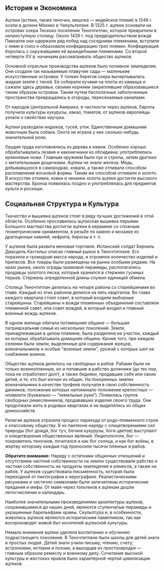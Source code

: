 ## История и Экономика

Ацтеки (астеки, также теночки, мешпка — индейское племя) в 1248 г. осели в долине Мехико в Чапультепеке. В 1325 г. ацтеки основали на островах озера Тескоко поселение Теночтитлан, которое превратили в неприступную столицу. Около 1428 г. под предводительством вождя Пикоатля они одержали ряд побед над соседними племенами, вступили с ними в союз и образовали конфедерацию трех племен. Конфедерация боролась с окружавшими её враждебными племенами. Со второй четверти XV в. начинаем рассматривать общество ацтеков.

Основной отраслью производства ацтеков было поливное земледелие. Они создали так называемые плавучие сады — маленькие искусственные островки. У топких берегов озера вычерпывалась жидкая земля с тиной. Ее собирали кучами на плоты из камыша и сажали здесь деревья, своими корнями закреплявшие образовавшиеся таким образом островки. Таким путем бесполезные заболоченные пространства превращались в огороды, пересекаемые каналами.

От народов Центральной Америки, в частности через ацтеков, Европа получила культуры кукурузы, какао, томатов; от ацтеков европейцы узнали о свойствах каучука.

Ацтеки разводили индюков, гусей, уток. Единственным домашним животным была собака. Охота не играла у них сколько-нибудь значительной роли.

Орудия труда изготовлялись из дерева и камня. Особенно хорошо обрабатывались лезвия и наконечники из обсидиана; употреблялись кремневые ножи. Главным оружием были лук и стрелы, затем дротики с метательными дощечками. Ацтеки не знали железа. Медь, добывавшуюся в самородках, ковали, а также отливали способом расплавления восковой формы. Таким же способом отливали и золото. В искусстве отливки, ковки и чеканки золота ацтеки достигли высокого мастерства. Бронза появилась поздно и употреблялась для предметов культа и роскоши.

## Социальная Структура и Культура

Ткачество и вышивка ацтеков стоят в ряду лучших достижений в этой области. Особенно прославилась ацтекская вышивка перьями. Большого мастерства достигли ацтеки в керамике со сложным геометрическим орнаментом, в резьбе по камню и мозаике из драгоценных камней, нефрита, бирюзы и т. п.

У ацтеков была развита меновая торговля. Испанский солдат Берналь Диасдель Кастильо описал главный рынок в Теночтитлане. Его поразила и громадная масса народа, и огромное количество изделий и припасов. Все товары были размещены на рынке особыми рядами. На краю рынка, около ограды храмовой пирамиды, располагались продавцы золотого песка, который хранился в стержнях гусиных перьев. Стержень определенной длины служил единицей обмена.

Столица Теночтитлан делилась на четыре района со старейшинами во главе. Каждый из этих районов делился на пять кварталов. Во главе каждого квартала стоял совет, в который входили выборные старейшины. Старейшины и вожди племенных объединений составляли племенной совет, или совет вождей, в который входил и главный военный вождь ацтеков.

В одном жилище обитала _потамашняя община_ — большая патриархальная семья из нескольких поколений. Земля, принадлежавшая в целом племени, была разделена на участки, каждый из которых обрабатывала домашняя община. Кроме того, при каждом селении были земли, выделенные для содержания жрецов, военачальников и особые "военные земли", урожай с которых шел на снабжение воинов.

Общество ацтеков делилось на _свободных_ и _рабов_. Рабами были не только военнопленные, но и попавшие в рабство должники (до тех пор, пока не отработают долг), а также бедняки, продавшие себя или своих детей, и те, кто был изгнан из общин. На покоренных землях военачальники в качестве трофеев получали в свою собственность данников, положение которых напоминало положение крепостных — _нпамаити_ (буквально — “земельные руки”). Появилась группа свободных ремесленников, продававших изделия своего труда. Они продолжали жить в родовых кварталах и не выделялись из общих домохозяйств.

Религия ацтеков отразила процесс перехода от родо-племенного строя к классовому обществу. В их пантеоне наряду с олицетворениями сил природы (бог дождя, бог туч, богиня кукурузы, боги цветов) выступают и олицетворения общественных явлений. Уицилопочтли, бог — покровитель теночков, почитался и как бог солнца, и как бог войны, в жертву которому каждый год приносили тысячи пленных и рабов.

**Обратите внимание:**
Наряду с остатками общинных отношений и отсутствием частной собственности на землю существовали рабство и частная собственность на продукты земледелия и ремесла, а также на рабов. У ацтеков существовала письменность, которая была переходной от пиктографии к нерографике. Реалистическими рисунками и частично символами были запечатлены исторические предания и мифы. От майя через тольтеков к ацтекам дошли летосчисление и календарь.

Наиболее значительными произведениями архитектуры ацтеков, сохранившимися до наших дней, являются ступенчатые пирамиды и украшенные барельефами храмы. Скульптура и, в особенности, живопись ацтеков являются историческим памятником, так как воспроизводят живой быт носителей ацтекской культуры.

Немало внимания ацтеки уделяли воспитанию и обучению подрастающего поколения. В Теночтитлане были школы для детей знати и простых людей. Детей знати учили письму, чтению, счету; астрономии, истории и поэзии, а выходцев из простонародья — главным образом ремеслу и военному делу. Сочетание высокой культуры и жестоких нравов было характерной чертой цивилизации ацтеков.
